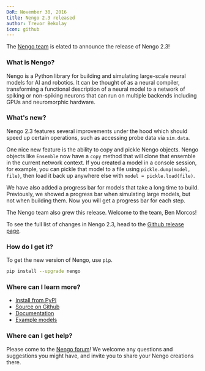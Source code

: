 ```yaml
---
DoR: November 30, 2016
title: Nengo 2.3 released
author: Trevor Bekolay
icon: github
---
```


The [Nengo team](https://github.com/nengo/nengo/blob/master/CONTRIBUTORS.rst)
is elated to announce the release of Nengo 2.3!

### What is Nengo?

Nengo is a Python library for building and simulating
large-scale neural models for AI and robotics.
It can be thought of as a neural compiler,
transforming a functional description of a neural model
to a network of spiking or non-spiking neurons
that can run on multiple backends
including GPUs and neuromorphic hardware.

### What's new?

Nengo 2.3 features several improvements under the hood
which should speed up certain operations,
such as accessing probe data via `sim.data`.

One nice new feature is the ability to
copy and pickle Nengo objects.
Nengo objects like `Ensemble` now have
a `copy` method that will clone that ensemble
in the current network context.
If you created a model in a console session,
for example, you can pickle that model
to a file using `pickle.dump(model, file)`,
then load it back up anywhere else
with `model = pickle.load(file)`.

We have also added a progress bar for models
that take a long time to build.
Previously, we showed a progress bar when
simulating large models, but not when building them.
Now you will get a progress bar for each step.

The Nengo team also grew this release.
Welcome to the team, Ben Morcos!

To see the full list of changes in Nengo 2.3, head to the
[Github release page](https://github.com/nengo/nengo/releases/tag/v2.3.0).

### How do I get it?

To get the new version of Nengo, use `pip`.

```bash
pip install --upgrade nengo
```

### Where can I learn more?

- [Install from PyPI](https://pypi.python.org/pypi/nengo)
- [Source on Github](https://github.com/nengo/nengo)
- [Documentation](https://www.nengo.ai/nengo/)
- [Example models](https://www.nengo.ai/nengo/examples.html)

### Where can I get help?

Please come to the [Nengo forum](https://forum.nengo.ai/)!
We welcome any questions and suggestions you might have,
and invite you to share your Nengo creations there.
